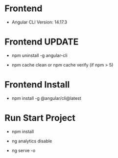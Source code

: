 # Frontend
- Angular CLI Version: 14.17.3

# Frontend UPDATE
- npm uninstall -g angular-cli

- npm cache clean or npm cache verify (if npm > 5)

# Frontend Install

- npm install -g @angular/cli@latest

# Run Start Project

- npm install

- ng analytics disable

- ng serve -o